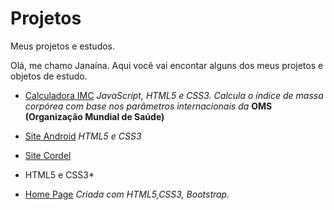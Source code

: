# Projetos
Meus projetos e estudos.

Olá, me chamo Janaína.
Aqui você vai encontar alguns dos meus projetos e objetos de estudo.

* [Calculadora IMC](https://janainacustodio.github.io/imc/)
*JavaScript, HTML5 e CSS3.
Calcula o índice de massa corpórea com base nos parâmetros internacionais da* **OMS (Organização Mundial de Saúde)**

* [Site Android](https://janainacustodio.github.io/site-android/android.html)
*HTML5 e CSS3* 

* [Site Cordel](https://janainacustodio.github.io/site-cordel/cordel.html)
* HTML5 e CSS3*

* [Home Page](https://janainacustodio.github.io/Home-Page/#) 
*Criada com  HTML5,CSS3, Bootstrap.*


